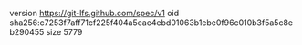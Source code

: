 version https://git-lfs.github.com/spec/v1
oid sha256:c7253f7aff71cf225f404a5eae4ebd01063b1ebe0f96c010b3f5a5c8eb290455
size 5779

